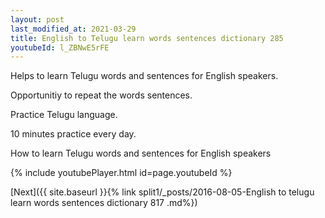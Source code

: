 ```yaml
---
layout: post
last_modified_at: 2021-03-29
title: English to Telugu learn words sentences dictionary 285 
youtubeId: l_ZBNwE5rFE
---
```

 
 
Helps to learn Telugu words and sentences for English speakers.

Opportunitiy to repeat the words sentences. 

Practice Telugu language. 
 
10 minutes practice every day. 
 
How to learn Telugu words and sentences for English speakers 
 
{% include youtubePlayer.html id=page.youtubeId %}
 
 
[Next]({{ site.baseurl }}{% link  split1/_posts/2016-08-05-English to telugu learn words sentences dictionary 817 .md%})
 
